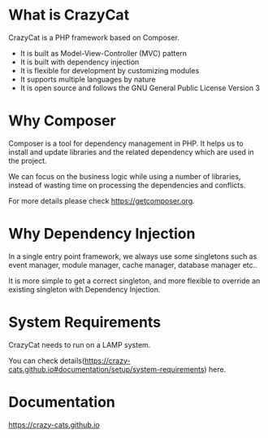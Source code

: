 # What is CrazyCat

CrazyCat is a PHP framework based on Composer.

- It is built as Model-View-Controller (MVC) pattern
- It is built with dependency injection
- It is flexible for development by customizing modules
- It supports multiple languages by nature
- It is open source and follows the GNU General Public License Version 3


# Why Composer

Composer is a tool for dependency management in PHP. It helps us to install and update libraries and the related dependency which are used in the project.

We can focus on the business logic while using a number of libraries, instead of wasting time on processing the dependencies and conflicts.

For more details please check <https://getcomposer.org>.


# Why Dependency Injection

In a single entry point framework, we always use some singletons such as event manager, module manager, cache manager, database manager etc..

It is more simple to get a correct singleton, and more flexible to override an existing singleton with Dependency Injection.


# System Requirements

CrazyCat needs to run on a LAMP system.

You can check details(https://crazy-cats.github.io#documentation/setup/system-requirements) here. 


# Documentation

<https://crazy-cats.github.io>
